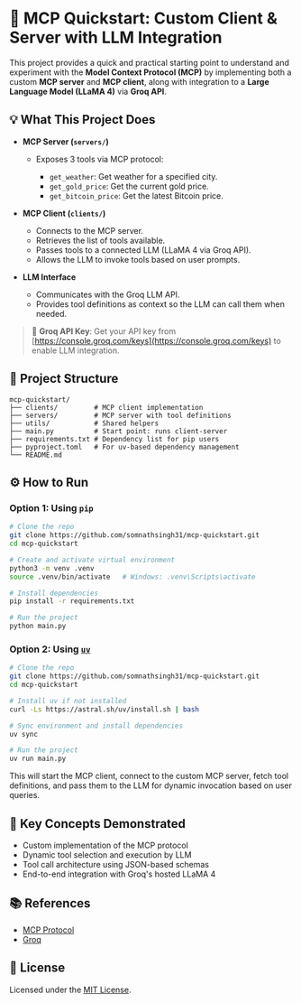 # 🚀 MCP Quickstart: Custom Client & Server with LLM Integration

This project provides a quick and practical starting point to understand and experiment with the **Model Context Protocol (MCP)** by implementing both a custom **MCP server** and **MCP client**, along with integration to a **Large Language Model (LLaMA 4)** via **Groq API**.

## 💡 What This Project Does

* **MCP Server (`servers/`)**

  * Exposes 3 tools via MCP protocol:

    * `get_weather`: Get weather for a specified city.
    * `get_gold_price`: Get the current gold price.
    * `get_bitcoin_price`: Get the latest Bitcoin price.

* **MCP Client (`clients/`)**

  * Connects to the MCP server.
  * Retrieves the list of tools available.
  * Passes tools to a connected LLM (LLaMA 4 via Groq API).
  * Allows the LLM to invoke tools based on user prompts.

* **LLM Interface**

  * Communicates with the Groq LLM API.
  * Provides tool definitions as context so the LLM can call them when needed.

> 🔑 **Groq API Key**: Get your API key from [https://console.groq.com/keys](https://console.groq.com/keys) to enable LLM integration.


## 📁 Project Structure

```
mcp-quickstart/
├── clients/         # MCP client implementation
├── servers/         # MCP server with tool definitions
├── utils/           # Shared helpers
├── main.py          # Start point: runs client-server 
├── requirements.txt # Dependency list for pip users
├── pyproject.toml   # For uv-based dependency management
└── README.md
```

## ⚙️ How to Run

### Option 1: Using `pip`

```bash
# Clone the repo
git clone https://github.com/somnathsingh31/mcp-quickstart.git
cd mcp-quickstart

# Create and activate virtual environment
python3 -m venv .venv
source .venv/bin/activate   # Windows: .venv\Scripts\activate

# Install dependencies
pip install -r requirements.txt

# Run the project
python main.py
```

### Option 2: Using [`uv`](https://github.com/astral-sh/uv)

```bash
# Clone the repo
git clone https://github.com/somnathsingh31/mcp-quickstart.git
cd mcp-quickstart

# Install uv if not installed
curl -Ls https://astral.sh/uv/install.sh | bash

# Sync environment and install dependencies
uv sync

# Run the project
uv run main.py
```

This will start the MCP client, connect to the custom MCP server, fetch tool definitions, and pass them to the LLM for dynamic invocation based on user queries.

## 🧠 Key Concepts Demonstrated

* Custom implementation of the MCP protocol
* Dynamic tool selection and execution by LLM
* Tool call architecture using JSON-based schemas
* End-to-end integration with Groq's hosted LLaMA 4

## 📚 References

* [MCP Protocol](https://modelcontextprotocol.io/)
* [Groq](https://console.groq.com/)

## 📝 License

Licensed under the [MIT License](LICENSE).
